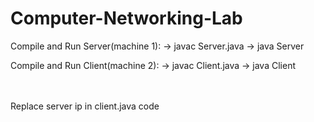 # Computer-Networking-Lab
Compile and Run Server(machine 1): 
-> javac Server.java
-> java Server

Compile and Run Client(machine 2):
-> javac Client.java
-> java Client

<br><br>
Replace server ip in client.java code